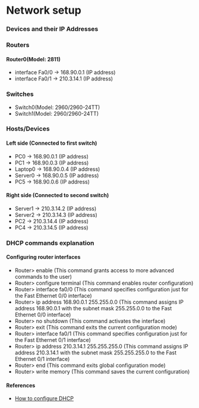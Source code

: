 # Network setup

### Devices and their IP Addresses

### Routers

#### Router0(Model: 2811)
- interface Fa0/0 -> 168.90.0.1 (IP address)
- interface Fa0/1 -> 210.3.14.1 (IP address)

### Switches

- Switch0(Model: 2960/2960-24TT)
- Switch1(Model: 2960/2960-24TT)

### Hosts/Devices

#### Left side (Connected to first switch)
- PC0 -> 168.90.0.1 (IP address)
- PC1 -> 168.90.0.3 (IP address)
- Laptop0 -> 168.90.0.4 (IP address)
- Server0 -> 168.90.0.5 (IP address)
- PC5 -> 168.90.0.6 (IP address)

#### Right side (Connected to second switch)
- Server1 -> 210.3.14.2 (IP address)
- Server2 -> 210.3.14.3 (IP address)
- PC2 -> 210.3.14.4 (IP address)
- PC4 -> 210.3.14.5 (IP address)

### DHCP commands explanation

#### Configuring router interfaces

- Router> enable (This command grants access to more advanced commands to the user)
- Router> configure terminal (This command enables router configuration)
- Router> interface fa0/0 (This command specifies configuration just for the Fast Ethernet 0/0 interface)
- Router> ip address 168.90.0.1 255.255.0.0 (This command assigns IP address 168.90.0.1 with the subnet mask 255.255.0.0 to the Fast Ethernet 0/0 interface)
- Router> no shutdown (This command activates the interface)
- Router> exit (This command exits the current configuration mode)
- Router> interface fa0/1 (This command specifies configuration just for the Fast Ethernet 0/1 interface)
- Router> ip address 210.3.14.1 255.255.255.0 (This command assigns IP address 210.3.14.1 with the subnet mask 255.255.255.0 to the Fast Ethernet 0/1 interface)
- Router> end (This command exits global configuration mode)
- Router> write memory (This command saves the current configuration)

#### References

- [How to configure DHCP](https://computernetworking747640215.wordpress.com/2018/07/05/how-to-configure-dhcp-server-in-packet-tracer/)